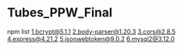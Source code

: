 # Tubes_PPW_Final

npm list
1.bcrypt@5.1.1
2.body-parser@1.20.3
3.cors@2.8.5
4.express@4.21.2
5.jsonwebtoken@9.0.2
6.mysql2@3.12.0

